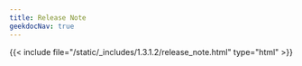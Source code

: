 ```yaml
---
title: Release Note
geekdocNav: true
---
```

{{< include file="/static/_includes/1.3.1.2/release_note.html" type="html" >}}